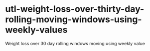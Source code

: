 # utl-weight-loss-over-thirty-day-rolling-moving-windows-using-weekly-values
Weight loss over 30 day rolling windows moving using weekly value
